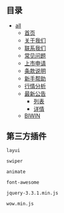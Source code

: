 # 

## 目录

- [all](#)   
    - [首页](#index.html)
    - [关于我们](#aboutus.html) 
    - [联系我们](#contact.html)
    - [常见问题](#question.html)
    - [上市申请](#listed.html)
    - [条款说明](#explain.html)
    - [新手帮助](#helps.html)
    - [行情分析](#market.html)
    - [最新公告](#最新公告)
        - [列表](#announcement.html)
        - [详情](#announcement-detail.html) 
    - [BIWIN](#biwin.html)

     
## 第三方插件
    
    layui
    
    swiper
    
    animate
    
    font-awesome
   
    jquery-3.3.1.min.js
    
    wow.min.js
    
